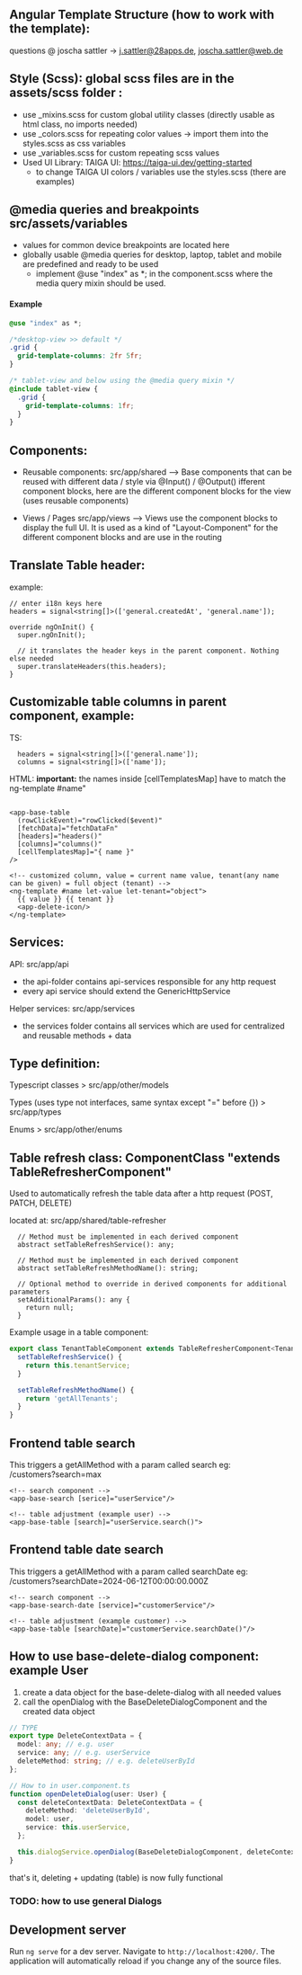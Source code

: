 ## Angular Template Structure (how to work with the template):

questions @ joscha sattler -> j.sattler@28apps.de, joscha.sattler@web.de

## Style (Scss): global scss files are in the assets/scss folder :

- use _mixins.scss for custom global utility classes (directly usable as html class, no imports needed)
- use _colors.scss for repeating color values -> import them into the styles.scss as css variables
- use _variables.scss for custom repeating scss values
- Used UI Library: TAIGA UI: https://taiga-ui.dev/getting-started
  - to change TAIGA UI colors / variables use the styles.scss (there are examples)

## @media queries and breakpoints src/assets/variables

- values for common device breakpoints are located here
- globally usable @media queries for desktop, laptop, tablet and mobile are predefined and ready to be used
  - implement @use "index" as *; in the component.scss where the media query mixin should be used.

#### Example

```css
@use "index" as *;

/*desktop-view >> default */
.grid {
  grid-template-columns: 2fr 5fr;
}

/* tablet-view and below using the @media query mixin */
@include tablet-view {
  .grid {
    grid-template-columns: 1fr;
  }
}
```

## Components:

- Reusable components: src/app/shared --> Base components that can be reused with different data / style via @Input() / @Output()
  ifferent component blocks, here are the different component blocks for the view (uses reusable components)

- Views / Pages src/app/views --> Views use the component blocks to display the full UI. It is used as a kind of "Layout-Component" for the different component blocks and are use in the routing

## Translate Table header:

example:

````
// enter i18n keys here
headers = signal<string[]>(['general.createdAt', 'general.name']);

override ngOnInit() {
  super.ngOnInit();
  
  // it translates the header keys in the parent component. Nothing else needed
  super.translateHeaders(this.headers);
}
````

## Customizable table columns in parent component, example:

TS:

```
  headers = signal<string[]>(['general.name']);
  columns = signal<string[]>(['name']);
```

HTML: **important:** the names inside  [cellTemplatesMap] have to match the ng-template #name"

```angular17html

<app-base-table
  (rowClickEvent)="rowClicked($event)"
  [fetchData]="fetchDataFn"
  [headers]="headers()"
  [columns]="columns()"
  [cellTemplatesMap]="{ name }"
/>

<!-- customized column, value = current name value, tenant(any name can be given) = full object (tenant) -->
<ng-template #name let-value let-tenant="object">
  {{ value }} {{ tenant }}
  <app-delete-icon/>
</ng-template>
```

## Services:

API: src/app/api

- the api-folder contains api-services responsible for any http request
- every api service should extend the GenericHttpService

Helper services: src/app/services

- the services folder contains all services which are used for centralized and reusable methods + data

## Type definition:

Typescript classes >  src/app/other/models

Types (uses type not interfaces, same syntax except "=" before {}) >  src/app/types

Enums > src/app/other/enums

## Table refresh class: ComponentClass "extends TableRefresherComponent<Model>"

Used to automatically refresh the table data after a http request (POST, PATCH, DELETE)

located at: src/app/shared/table-refresher

````
  // Method must be implemented in each derived component
  abstract setTableRefreshService(): any;

  // Method must be implemented in each derived component
  abstract setTableRefreshMethodName(): string;

  // Optional method to override in derived components for additional parameters
  setAdditionalParams(): any {
    return null;
  }
````

Example usage in a table component:

````ts
export class TenantTableComponent extends TableRefresherComponent<Tenant> {
  setTableRefreshService() {
    return this.tenantService;
  }

  setTableRefreshMethodName() {
    return 'getAllTenants';
  }
}
````

## Frontend table search

This triggers a getAllMethod with a param called search eg: <br />
/customers?search=max

````angular2html
<!-- search component -->
<app-base-search [serice]="userService"/>

<!-- table adjustment (example user) -->
<app-base-table [search]="userService.search()">
````

## Frontend table date search

This triggers a getAllMethod with a param called searchDate eg: <br />
/customers?searchDate=2024-06-12T00:00:00.000Z

````angular17html
<!-- search component -->
<app-base-search-date [service]="customerService"/>

<!-- table adjustment (example customer) -->
<app-base-table [searchDate]="customerService.searchDate()"/>
````

## How to use base-delete-dialog component: example User

1. create a data object for the base-delete-dialog with all needed values
2. call the openDialog with the BaseDeleteDialogComponent and the created data object

````ts
// TYPE
export type DeleteContextData = {
  model: any; // e.g. user 
  service: any; // e.g. userService
  deleteMethod: string; // e.g. deleteUserById
};

// How to in user.component.ts
function openDeleteDialog(user: User) {
  const deleteContextData: DeleteContextData = {
    deleteMethod: 'deleteUserById',
    model: user,
    service: this.userService,
  };

  this.dialogService.openDialog(BaseDeleteDialogComponent, deleteContextData);
}
````

that's it, deleting + updating (table) is now fully functional

### TODO: how to use general Dialogs

## Development server

Run `ng serve` for a dev server. Navigate to `http://localhost:4200/`. The application will automatically reload if you change any of the source files.
